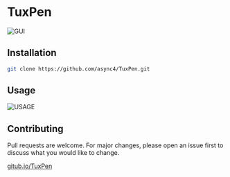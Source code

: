 # TuxPen

![GUI](https://i.imgur.com/6upVFL4.png)

## Installation
``` bash
git clone https://github.com/async4/TuxPen.git
```

## Usage
![USAGE](https://i.imgur.com/0kdhvUq.png)

## Contributing
Pull requests are welcome. For major changes, please open an issue first to discuss what you would like to change.

[gitub.io/TuxPen](https://async4.github.io/TuxPen)
